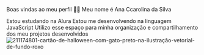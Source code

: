 Boas vindas ao meu perfil 💙💙
Meu nome é Ana Ccarolina da Silva 

Estou estudando na Alura
Estou me desenvolvendo na linguagem JavaScript
Utilizo esse espaço para minha organização e compartilhamento dos meu projetos desenvolvidos
![211174801-cartão-de-halloween-com-gato-preto-na-ilustração-vetorial-de-fundo-roxo](https://github.com/anacs3131/anacs3131/assets/169107114/d8ed7c7f-5388-4f7b-97f7-f49ff6f50d1e)
